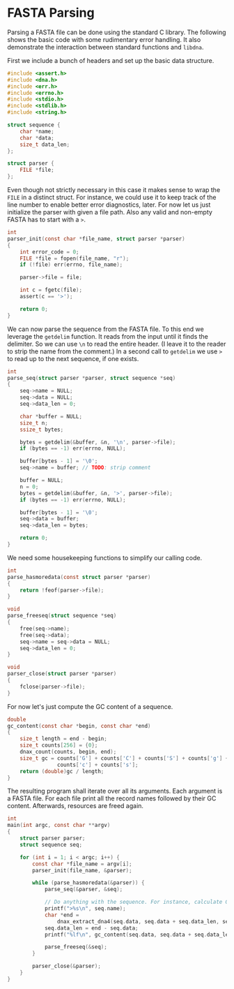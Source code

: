 # FASTA Parsing

Parsing a FASTA file can be done using the standard C library. The following shows the basic code with some rudimentary error handling. It also demonstrate the interaction between standard functions and `libdna`.

First we include a bunch of headers and set up the basic data structure.

```C
#include <assert.h>
#include <dna.h>
#include <err.h>
#include <errno.h>
#include <stdio.h>
#include <stdlib.h>
#include <string.h>

struct sequence {
	char *name;
	char *data;
	size_t data_len;
};

struct parser {
	FILE *file;
};
```

Even though not strictly necessary in this case it makes sense to wrap the `FILE` in a distinct struct. For instance, we could use it to keep track of the line number to enable better error diagnostics, later. For now let us just initialize the parser with given a file path. Also any valid and non-empty FASTA has to start with a `>`.

```C
int
parser_init(const char *file_name, struct parser *parser)
{
	int error_code = 0;
	FILE *file = fopen(file_name, "r");
	if (!file) err(errno, file_name);

	parser->file = file;

	int c = fgetc(file);
	assert(c == '>');

	return 0;
}
```

We can now parse the sequence from the FASTA file. To this end we leverage the `getdelim` function. It reads from the input until it finds the delimiter. So we can use `\n` to read the entire header. (I leave it to the reader to strip the name from the comment.) In a second call to `getdelim` we use `>` to read up to the next sequence, if one exists.

```C
int
parse_seq(struct parser *parser, struct sequence *seq)
{
	seq->name = NULL;
	seq->data = NULL;
	seq->data_len = 0;

	char *buffer = NULL;
	size_t n;
	ssize_t bytes;

	bytes = getdelim(&buffer, &n, '\n', parser->file);
	if (bytes == -1) err(errno, NULL);

	buffer[bytes - 1] = '\0';
	seq->name = buffer; // TODO: strip comment

	buffer = NULL;
	n = 0;
	bytes = getdelim(&buffer, &n, '>', parser->file);
	if (bytes == -1) err(errno, NULL);

	buffer[bytes - 1] = '\0';
	seq->data = buffer;
	seq->data_len = bytes;

	return 0;
}
```

We need some housekeeping functions to simplify our calling code.

```C
int
parse_hasmoredata(const struct parser *parser)
{
	return !feof(parser->file);
}

void
parse_freeseq(struct sequence *seq)
{
	free(seq->name);
	free(seq->data);
	seq->name = seq->data = NULL;
	seq->data_len = 0;
}

void
parser_close(struct parser *parser)
{
	fclose(parser->file);
}
```

For now let's just compute the GC content of a sequence.

```C
double
gc_content(const char *begin, const char *end)
{
	size_t length = end - begin;
	size_t counts[256] = {0};
	dnax_count(counts, begin, end);
	size_t gc = counts['G'] + counts['C'] + counts['S'] + counts['g'] +
				counts['c'] + counts['s'];
	return (double)gc / length;
}
```

The resulting program shall iterate over all its arguments. Each argument is a FASTA file. For each file print all the record names followed by their GC content. Afterwards, resources are freed again.

```C
int
main(int argc, const char **argv)
{
	struct parser parser;
	struct sequence seq;

	for (int i = 1; i < argc; i++) {
		const char *file_name = argv[i];
		parser_init(file_name, &parser);

		while (parse_hasmoredata(&parser)) {
			parse_seq(&parser, &seq);

			// Do anything with the sequence. For instance, calculate GC content.
			printf(">%s\n", seq.name);
			char *end =
				dnax_extract_dna4(seq.data, seq.data + seq.data_len, seq.data);
			seq.data_len = end - seq.data;
			printf("%lf\n", gc_content(seq.data, seq.data + seq.data_len));

			parse_freeseq(&seq);
		}

		parser_close(&parser);
	}
}
```
